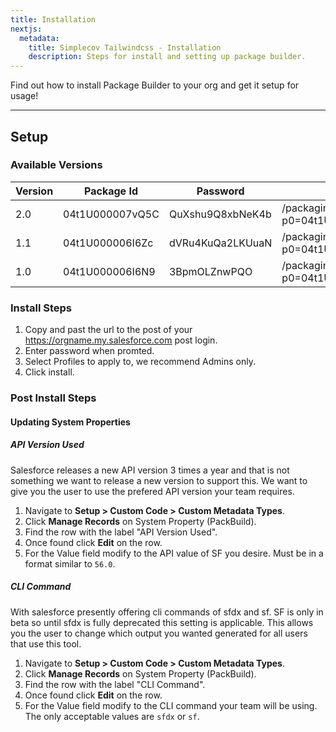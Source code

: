 ```yaml
---
title: Installation
nextjs:
  metadata:
    title: Simplecov Tailwindcss - Installation
    description: Steps for install and setting up package builder.
---
```


Find out how to install Package Builder to your org and get it setup for usage!

---

## Setup

### Available Versions

| Version | Package Id      | Password         | URL                                                |
| ------- | --------------- | ---------------- | -------------------------------------------------- |
| 2.0     | 04t1U000007vQ5C | QuXshu9Q8xbNeK4b | /packaging/installPackage.apexp?p0=04t1U000007vQ5C |
| 1.1     | 04t1U000006I6Zc | dVRu4KuQa2LKUuaN | /packaging/installPackage.apexp?p0=04t1U000006I6Zc |
| 1.0     | 04t1U000006I6N9 | 3BpmOLZnwPQO     | /packaging/installPackage.apexp?p0=04t1U000006I6N9 |

### Install Steps

1. Copy and past the url to the post of your https://orgname.my.salesforce.com post login.
2. Enter password when promted.
3. Select Profiles to apply to, we recommend Admins only.
4. Click install.

### Post Install Steps

#### Updating System Properties

##### API Version Used

Salesforce releases a new API version 3 times a year and that is not something we want to release a new version to support this. We want to give you the user to use the prefered API version your team requires.

1. Navigate to **Setup > Custom Code > Custom Metadata Types**.
2. Click **Manage Records** on System Property (PackBuild).
3. Find the row with the label "API Version Used".
4. Once found click **Edit** on the row.
5. For the Value field modify to the API value of SF you desire. Must be in a format similar to `56.0`.

##### CLI Command

With salesforce presently offering cli commands of sfdx and sf. SF is only in beta so until sfdx is fully deprecated this setting is applicable. This allows you the user to change which output you wanted generated for all users that use this tool.

1. Navigate to **Setup > Custom Code > Custom Metadata Types**.
2. Click **Manage Records** on System Property (PackBuild).
3. Find the row with the label "CLI Command".
4. Once found click **Edit** on the row.
5. For the Value field modify to the CLI command your team will be using. The only acceptable values are `sfdx` or `sf`.
